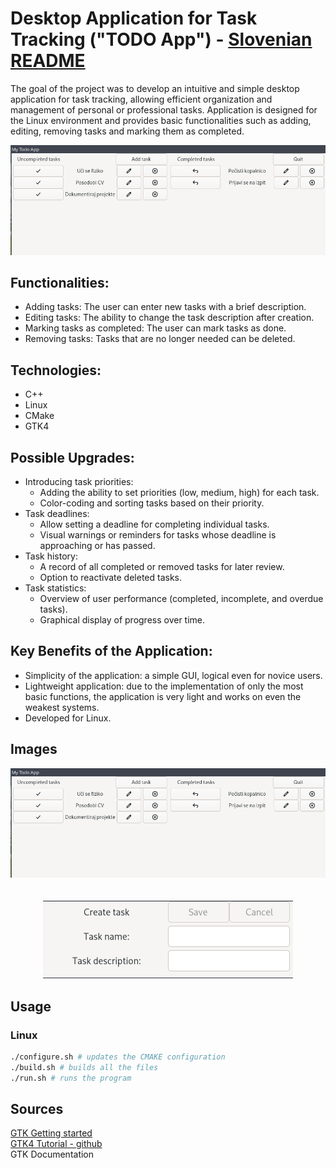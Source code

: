 # Desktop Application for Task Tracking ("TODO App") - [Slovenian README](README_SLO.md)
The goal of the project was to develop an intuitive and simple desktop application for task tracking, allowing efficient organization and management of personal or professional tasks. 
Application is designed for the Linux environment and provides basic functionalities such as adding, editing, removing tasks and marking them as completed.

<p align="center">
  <img src="images/main_window.png">
</p>

## Functionalities:
- Adding tasks: The user can enter new tasks with a brief description.
- Editing tasks: The ability to change the task description after creation.
- Marking tasks as completed: The user can mark tasks as done.
- Removing tasks: Tasks that are no longer needed can be deleted.

## Technologies:
- C++
- Linux
- CMake
- GTK4

## Possible Upgrades:
- Introducing task priorities:
    - Adding the ability to set priorities (low, medium, high) for each task.
    - Color-coding and sorting tasks based on their priority.
- Task deadlines:
    - Allow setting a deadline for completing individual tasks.
    - Visual warnings or reminders for tasks whose deadline is approaching or has passed.
- Task history:
    - A record of all completed or removed tasks for later review.
    - Option to reactivate deleted tasks.
- Task statistics:
    - Overview of user performance (completed, incomplete, and overdue tasks).
    - Graphical display of progress over time.

## Key Benefits of the Application:
- Simplicity of the application: a simple GUI, logical even for novice users.
- Lightweight application: due to the implementation of only the most basic functions, the application is very light and works on even the weakest systems.
- Developed for Linux.

## Images  
<p align="center">
  <img src="images/main_window.png">
  <br>
  <br>
  <br>
  <img src="images/add_task_window.png">
</p>

## Usage
### Linux
```sh
./configure.sh # updates the CMAKE configuration
./build.sh # builds all the files
./run.sh # runs the program
```

## Sources
[GTK Getting started](https://www.gtk.org/docs/getting-started/hello-world/) <br>
[GTK4 Tutorial - github](https://github.com/ToshioCP/Gtk4-tutorial) <br>
GTK Documentation <br>

